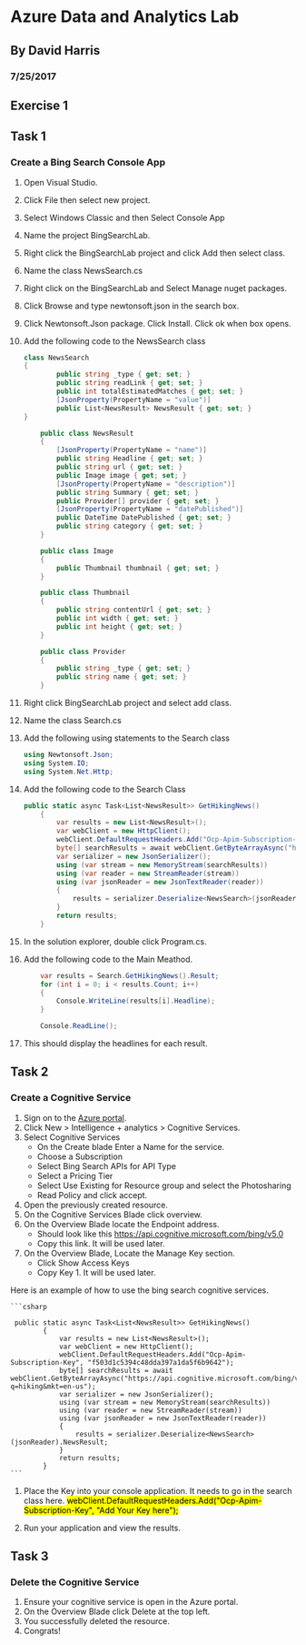 # Azure Data and Analytics Lab
## By David Harris
### 7/25/2017

## Exercise 1
## Task 1
### Create a Bing Search Console App

1. Open Visual Studio.
1. Click File then select new project.
1. Select Windows Classic and then Select Console App
1. Name the project BingSearchLab.
1. Right click the BingSearchLab project and click Add then select class.
1. Name the class NewsSearch.cs
1. Right click on the BingSearchLab and Select Manage nuget packages.
1. Click Browse and type newtonsoft.json in the search box.
1. Click Newtonsoft.Json package. Click Install. Click ok when box opens.
1. Add the following code to the NewsSearch class

    ```csharp 
    class NewsSearch
    {
            public string _type { get; set; }
            public string readLink { get; set; }
            public int totalEstimatedMatches { get; set; }
            [JsonProperty(PropertyName = "value")]
            public List<NewsResult> NewsResult { get; set; }
    }

        public class NewsResult
        {
            [JsonProperty(PropertyName = "name")]
            public string Headline { get; set; }
            public string url { get; set; }
            public Image image { get; set; }
            [JsonProperty(PropertyName = "description")]
            public string Summary { get; set; }
            public Provider[] provider { get; set; }
            [JsonProperty(PropertyName = "datePublished")]
            public DateTime DatePublished { get; set; }
            public string category { get; set; }
        }

        public class Image
        {
            public Thumbnail thumbnail { get; set; }
        }

        public class Thumbnail
        {
            public string contentUrl { get; set; }
            public int width { get; set; }
            public int height { get; set; }
        }

        public class Provider
        {
            public string _type { get; set; }
            public string name { get; set; }
        }
    ```

1. Right click BingSearchLab project and select add class.
1. Name the class Search.cs
1. Add the following using statements to the Search class

    ```csharp 
   using Newtonsoft.Json;
   using System.IO;
   using System.Net.Http;
    ```

1. Add the following code to the Search Class

    ```csharp  
	public static async Task<List<NewsResult>> GetHikingNews()
        {
            var results = new List<NewsResult>();
            var webClient = new HttpClient();
            webClient.DefaultRequestHeaders.Add("Ocp-Apim-Subscription-Key", "Add Your Key here");
            byte[] searchResults = await webClient.GetByteArrayAsync("https://api.cognitive.microsoft.com/bing/v5.0/news/search?q=hiking&mkt=en-us");
            var serializer = new JsonSerializer();
            using (var stream = new MemoryStream(searchResults))
            using (var reader = new StreamReader(stream))
            using (var jsonReader = new JsonTextReader(reader))
            {
                results = serializer.Deserialize<NewsSearch>(jsonReader).NewsResult;
            }
            return results;
        }
    ```

1. In the solution explorer, double click Program.cs.
1. Add the following code to the Main Meathod.
    ```csharp
        var results = Search.GetHikingNews().Result;
        for (int i = 0; i < results.Count; i++)
        {
            Console.WriteLine(results[i].Headline);
        }

        Console.ReadLine();
    ```

1. This should display the headlines for each result.




## Task 2
### Create a Cognitive Service

1. Sign on to the [Azure portal](https://portal.azure.com/).
1. Click New > Intelligence + analytics > Cognitive Services.
1. Select Cognitive Services
    * On the Create blade Enter a Name for the service.
    * Choose a Subscription
    * Select Bing Search APIs for API Type
    * Select a Pricing Tier
    * Select Use Existing for Resource group and select the Photosharing
    * Read Policy and click accept.
1. Open the previously created resource.
1. On the Cognitive Services Blade click overview.
1. On the Overview Blade locate the Endpoint address.
    * Should look like this https://api.cognitive.microsoft.com/bing/v5.0
    * Copy this link. It will be used later.
1. On the Overview Blade, Locate the Manage Key section.
    * Click Show Access Keys
    * Copy Key 1. It will be used later.

Here is an example of how to use the bing search cognitive services.

    ```csharp
    
     public static async Task<List<NewsResult>> GetHikingNews()
            {
                var results = new List<NewsResult>();
                var webClient = new HttpClient();
                webClient.DefaultRequestHeaders.Add("Ocp-Apim-Subscription-Key", "f503d1c5394c48dda397a1da5f6b9642");
                byte[] searchResults = await webClient.GetByteArrayAsync("https://api.cognitive.microsoft.com/bing/v5.0/news/search?q=hiking&mkt=en-us");
                var serializer = new JsonSerializer();
                using (var stream = new MemoryStream(searchResults))
                using (var reader = new StreamReader(stream))
                using (var jsonReader = new JsonTextReader(reader))
                {
                    results = serializer.Deserialize<NewsSearch>(jsonReader).NewsResult;
                }
                return results;
            }
    ```
1. Place the Key into your console application. It needs to go in the search class here.
<mark>webClient.DefaultRequestHeaders.Add("Ocp-Apim-Subscription-Key", "Add Your Key here");</mark>

1. Run your application and view the results.

## Task 3
### Delete the Cognitive Service

1. Ensure your cognitive service is open in the Azure portal.
1. On the Overview Blade click Delete at the top left.
1. You successfully deleted the resource. 
1. Congrats!


